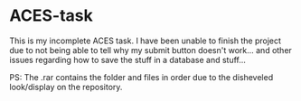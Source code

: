 # ACES-task
This is my incomplete ACES task.
I have been unable to finish the project due to not being able to tell why my submit button doesn't work... and other issues regarding how to save the stuff in a database and stuff...

PS: The .rar contains the folder and files in order due to the disheveled look/display on the repository.
